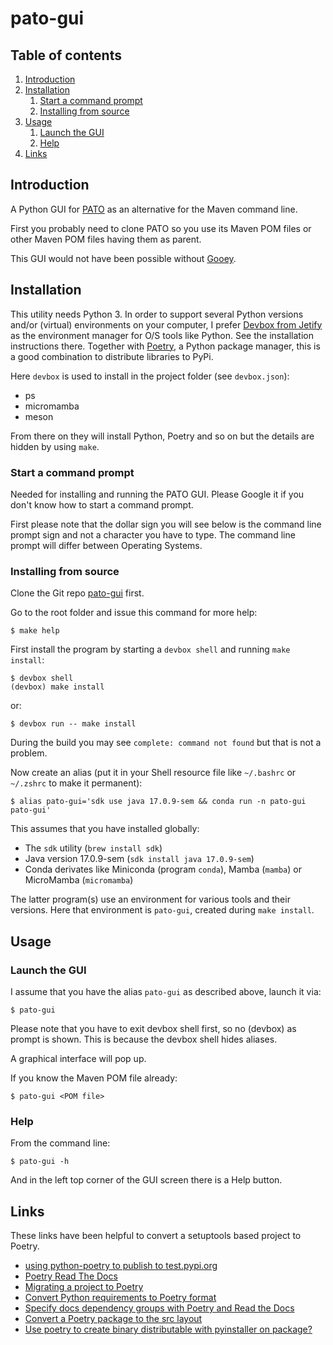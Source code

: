 # pato-gui

## Table of contents

1. [Introduction](#introduction)
2. [Installation](#installation)
   1. [Start a command prompt](#start-command-line-prompt)
   2. [Installing from source](#installing-from-source)
3. [Usage](#usage)
   1. [Launch the GUI](#launch-the-gui)
   2. [Help](#help)
4. [Links](#links)

## Introduction <a name="introduction" />

A Python GUI for [PATO](https://github.com/paulissoft/oracle-tools) as an alternative for the Maven command line.

First you probably need to clone PATO so you use its Maven POM files or other Maven POM files having them as parent.

This GUI would not have been possible without [Gooey](https://github.com/chriskiehl/Gooey).

## Installation <a name="installation" />

This utility needs Python 3. In order to support several Python versions and/or (virtual) environments on your computer, I prefer [Devbox from Jetify](https://www.jetify.com/devbox/docs/) as the environment manager for O/S tools like Python. See the installation instructions there. Together with [Poetry](https://python-poetry.org/docs/), a Python package manager, this is a good combination to distribute libraries to PyPi.

Here `devbox` is used to install in the project folder (see `devbox.json`):
- ps
- micromamba
- meson

From there on they will install Python, Poetry and so on but the details are hidden by using `make`.

### Start a command prompt <a name="start-command-line-prompt" />

Needed for installing and running the PATO GUI. Please Google it if you don't know how to start a command prompt.

First please note that the dollar sign you will see below is the command line prompt sign and not a character you have to type.
The command line prompt will differ between Operating Systems.

### Installing from source <a name="installing-from-source" />

Clone the Git repo [pato-gui](https://github.com/paulissoft/pato-gui) first.

Go to the root folder and issue this command for more help:

```
$ make help
```

First install the program by starting a `devbox shell` and running `make install`:

```
$ devbox shell
(devbox) make install
```

or:

```
$ devbox run -- make install
```

During the build you may see `complete: command not found` but that is not a problem.

Now create an alias (put it in your Shell resource file like `~/.bashrc` or `~/.zshrc` to make it permanent):

```
$ alias pato-gui='sdk use java 17.0.9-sem && conda run -n pato-gui pato-gui'
```

This assumes that you have installed globally:
- The `sdk` utility (`brew install sdk`)
- Java version 17.0.9-sem (`sdk install java 17.0.9-sem`)
- Conda derivates like Miniconda (program `conda`), Mamba (`mamba`) or MicroMamba (`micromamba`)

The latter program(s) use an environment for various tools and their versions. Here that environment is `pato-gui`, created during `make install`.

## Usage <a name="usage" />

### Launch the GUI <a name="launch-the-gui" />

I assume that you have the alias `pato-gui` as described above, launch it via:

```
$ pato-gui
```

Please note that you have to exit devbox shell first, so no (devbox) as prompt is shown. This is because the devbox shell hides aliases.
 
A graphical interface will pop up.

If you know the Maven POM file already:

```
$ pato-gui <POM file>
```

### Help <a name="help" />

From the command line:

```
$ pato-gui -h
```

And in the left top corner of the GUI screen there is a Help button.

## Links <a name="links" />

These links have been helpful to convert a setuptools based project to Poetry.

- [using python-poetry to publish to test.pypi.org](https://stackoverflow.com/questions/68882603/using-python-poetry-to-publish-to-test-pypi-org)
- [Poetry Read The Docs](https://python-poetry.org/docs/)
- [Migrating a project to Poetry](https://browniebroke.com/blog/migrating-project-to-poetry/)
- [Convert Python requirements to Poetry format](https://browniebroke.com/blog/convert-requirements-to-pyproject/)
- [Specify docs dependency groups with Poetry and Read the Docs](https://browniebroke.com/blog/specify-docs-dependency-groups-with-poetry-and-read-the-docs/)
- [Convert a Poetry package to the src layout](https://browniebroke.com/blog/convert-existing-poetry-to-src-layout/)
- [Use poetry to create binary distributable with pyinstaller on package?](https://stackoverflow.com/questions/76145761/use-poetry-to-create-binary-distributable-with-pyinstaller-on-package)
